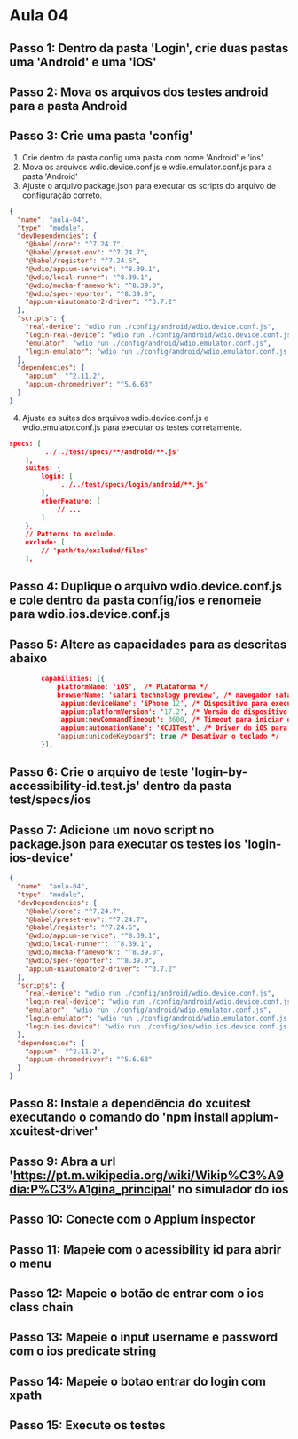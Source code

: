 # Aula 04

## **Passo 1:** Dentro da pasta 'Login', crie duas pastas uma 'Android' e uma 'iOS'

## **Passo 2:** Mova os arquivos dos testes android para a pasta Android

## **Passo 3:** Crie uma pasta 'config' 

1. Crie dentro da pasta config uma pasta com nome 'Android' e 'ios' 
2. Mova os arquivos wdio.device.conf.js e wdio.emulator.conf.js para a pasta 'Android'
3. Ajuste o arquivo package.json para executar os scripts do arquivo de configuração correto.
```json
{
  "name": "aula-04",
  "type": "module",
  "devDependencies": {
    "@babel/core": "^7.24.7",
    "@babel/preset-env": "^7.24.7",
    "@babel/register": "^7.24.6",
    "@wdio/appium-service": "^8.39.1",
    "@wdio/local-runner": "^8.39.1",
    "@wdio/mocha-framework": "^8.39.0",
    "@wdio/spec-reporter": "^8.39.0",
    "appium-uiautomator2-driver": "^3.7.2"
  },
  "scripts": {
    "real-device": "wdio run ./config/android/wdio.device.conf.js",
    "login-real-device": "wdio run ./config/android/wdio.device.conf.js --suite login",
    "emulator": "wdio run ./config/android/wdio.emulator.conf.js",
    "login-emulator": "wdio run ./config/android/wdio.emulator.conf.js --suite login"
  },
  "dependencies": {
    "appium": "^2.11.2",
    "appium-chromedriver": "^5.6.63"
  }
}
```
4. Ajuste as suites dos arquivos wdio.device.conf.js e wdio.emulator.conf.js para executar os testes corretamente.
```json
specs: [
        '../../test/specs/**/android/**.js'
    ],
    suites: {
        login: [
            '../../test/specs/login/android/**.js'
        ],
        otherFeature: [
            // ...
        ]
    },
    // Patterns to exclude.
    exclude: [
        // 'path/to/excluded/files'
    ],
```

## **Passo 4:** Duplique o arquivo wdio.device.conf.js e cole dentro da pasta config/ios e renomeie para wdio.ios.device.conf.js

## **Passo 5:** Altere as capacidades para as descritas abaixo

```json
        capabilities: [{
            platformName: 'iOS',  /* Plataforma */
            browserName: 'safari technology preview', /* navegador safaria pare executar o testes*/
            'appium:deviceName': 'iPhone 12', /* Dispositivo para executar os testes */
            'appium:platformVersion': '17.2', /* Versão do dispositivo para executar os testes */
            'appium:newCommandTimeout': 3600, /* Timeout para iniciar os testes */
            'appium:automationName': 'XCUITest', /* Driver do iOS para executar os testes */
            "appium:unicodeKeyboard": true /* Desativar o teclado */
        }],
```

## **Passo 6:** Crie o arquivo de teste 'login-by-accessibility-id.test.js' dentro da pasta test/specs/ios

## **Passo 7:** Adicione um novo script no package.json para executar os testes ios 'login-ios-device'

```json
{
  "name": "aula-04",
  "type": "module",
  "devDependencies": {
    "@babel/core": "^7.24.7",
    "@babel/preset-env": "^7.24.7",
    "@babel/register": "^7.24.6",
    "@wdio/appium-service": "^8.39.1",
    "@wdio/local-runner": "^8.39.1",
    "@wdio/mocha-framework": "^8.39.0",
    "@wdio/spec-reporter": "^8.39.0",
    "appium-uiautomator2-driver": "^3.7.2"
  },
  "scripts": {
    "real-device": "wdio run ./config/android/wdio.device.conf.js",
    "login-real-device": "wdio run ./config/android/wdio.device.conf.js --suite login",
    "emulator": "wdio run ./config/android/wdio.emulator.conf.js",
    "login-emulator": "wdio run ./config/android/wdio.emulator.conf.js --suite login",
    "login-ios-device": "wdio run ./config/ios/wdio.ios.device.conf.js --suite login"
  },
  "dependencies": {
    "appium": "^2.11.2",
    "appium-chromedriver": "^5.6.63"
  }
}

```

## **Passo 8:** Instale a dependência do xcuitest executando o comando do 'npm install appium-xcuitest-driver'

## **Passo 9:** Abra a url 'https://pt.m.wikipedia.org/wiki/Wikip%C3%A9dia:P%C3%A1gina_principal' no simulador do ios

## **Passo 10:** Conecte com o Appium inspector

## **Passo 11:** Mapeie com o acessibility id para abrir o menu

## **Passo 12:** Mapeie o botão de entrar com o ios class chain

## **Passo 13:** Mapeie o input username e password com o ios predicate string

## **Passo 14:** Mapeie o botao entrar do login com xpath

## **Passo 15:** Execute os testes